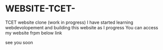 # WEBSITE-TCET-
TCET website clone (work in progress)
I have started learning webdevolopement and building this website as I progress 
You can access my website frpm below link

see you soon
